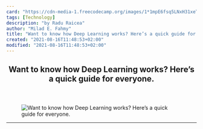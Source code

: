 ```yaml
---
card: "https://cdn-media-1.freecodecamp.org/images/1*1mpE6fsq5LNxH31xeTWi5w.jpeg"
tags: [Technology]
description: "by Radu Raicea"
author: "Milad E. Fahmy"
title: "Want to know how Deep Learning works? Here’s a quick guide for everyone."
created: "2021-08-16T11:48:53+02:00"
modified: "2021-08-16T11:48:53+02:00"
---
```

<div class="site-wrapper">
<main id="site-main" class="site-main outer">
<div class="inner">
<article class="post-full post tag-technology tag-startup tag-business tag-artificial-intelligence tag-web-development ">
<header class="post-full-header">
<h1 class="post-full-title">Want to know how Deep Learning works? Here’s a quick guide for everyone.</h1>
</header>
<figure class="post-full-image">
<picture>
<source media="(max-width: 700px)" sizes="1px" srcset="data:image/gif;base64,R0lGODlhAQABAIAAAAAAAP///yH5BAEAAAAALAAAAAABAAEAAAIBRAA7 1w">
<source media="(min-width: 701px)" sizes="(max-width: 800px) 400px,
(max-width: 1170px) 700px,
1400px" srcset="https://cdn-media-1.freecodecamp.org/images/1*1mpE6fsq5LNxH31xeTWi5w.jpeg 300w,
https://cdn-media-1.freecodecamp.org/images/1*1mpE6fsq5LNxH31xeTWi5w.jpeg 600w,
https://cdn-media-1.freecodecamp.org/images/1*1mpE6fsq5LNxH31xeTWi5w.jpeg 1000w,
https://cdn-media-1.freecodecamp.org/images/1*1mpE6fsq5LNxH31xeTWi5w.jpeg 2000w">
<img onerror="this.style.display='none'" src="https://cdn-media-1.freecodecamp.org/images/1*1mpE6fsq5LNxH31xeTWi5w.jpeg" alt="Want to know how Deep Learning works? Here’s a quick guide for everyone.">
</picture>
</figure>
<section class="post-full-content">
<div class="post-content medium-migrated-article">
</div>
<hr>
</section>
</article>
</div>
</main>
</div>
<!-- Google Tag Manager (noscript) -->
<!-- End Google Tag Manager (noscript) -->
